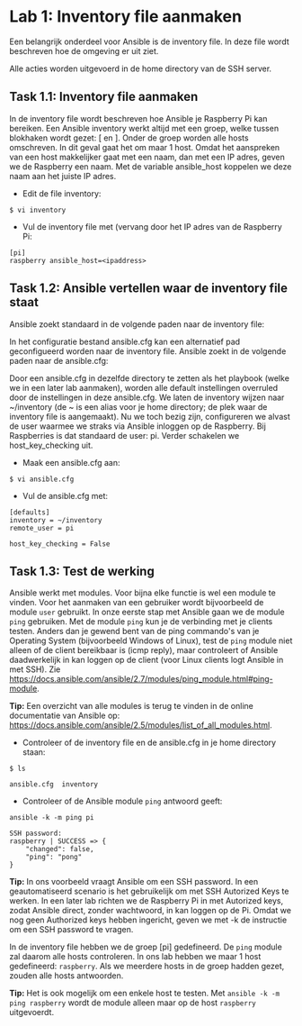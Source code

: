 # Lab 1: Inventory file aanmaken
Een belangrijk onderdeel voor Ansible is de inventory file. In deze file wordt beschreven hoe de omgeving er uit ziet.

Alle acties worden uitgevoerd in de home directory van de SSH server.

## Task 1.1: Inventory file aanmaken
In de inventory file wordt beschreven hoe Ansible je Raspberry Pi kan bereiken. Een Ansible inventory werkt altijd met een groep, welke tussen blokhaken wordt gezet: [ en ]. Onder de groep worden alle hosts omschreven. In dit geval gaat het om maar 1 host. Omdat het aanspreken van een host makkelijker gaat met een naam, dan met een IP adres, geven we de Raspberry een naam. Met de variable ansible_host koppelen we deze naam aan het juiste IP adres.

* Edit de file inventory:

``$ vi inventory``

* Vul de inventory file met (vervang <ipaddress> door het IP adres van de Raspberry Pi:
```
[pi]
raspberry ansible_host=<ipaddress>
```

## Task 1.2: Ansible vertellen waar de inventory file staat
Ansible zoekt standaard in de volgende paden naar de inventory file:

<nog aan te vullen>
  
In het configuratie bestand ansible.cfg kan een alternatief pad geconfigueerd worden naar de inventory file. Ansible zoekt in de volgende paden naar de ansible.cfg:

<nog aan te vullen>

Door een ansible.cfg in dezelfde directory te zetten als het playbook (welke we in een later lab aanmaken), worden alle default instellingen overruled door de instellingen in deze ansible.cfg. We laten de inventory wijzen naar ~/inventory (de ~ is een alias voor je home directory; de plek waar de inventory file is aangemaakt). Nu we toch bezig zijn, configureren we alvast de user waarmee we straks via Ansible inloggen op de Raspberry. Bij Raspberries is dat standaard de user: pi. Verder schakelen we host_key_checking uit. 

* Maak een ansible.cfg aan:

``$ vi ansible.cfg``

* Vul de ansible.cfg met:
```
[defaults]
inventory = ~/inventory
remote_user = pi

host_key_checking = False
```

## Task 1.3: Test de werking
Ansible werkt met modules. Voor bijna elke functie is wel een module te vinden. Voor het aanmaken van een gebruiker wordt bijvoorbeeld de module ``user`` gebruikt. In onze eerste stap met Ansible gaan we de module ``ping`` gebruiken. Met de module ``ping`` kun je de verbinding met je clients testen. Anders dan je gewend bent van de ping commando's van je Operating System (bijvoorbeeld Windows of Linux), test de ``ping`` module niet alleen of de client bereikbaar is (icmp reply), maar controleert of Ansible daadwerkelijk in kan loggen op de client (voor Linux clients logt Ansible in met SSH). Zie https://docs.ansible.com/ansible/2.7/modules/ping_module.html#ping-module.

**Tip:** Een overzicht van alle modules is terug te vinden in de online documentatie van Ansible op: https://docs.ansible.com/ansible/2.5/modules/list_of_all_modules.html.

* Controleer of de inventory file en de ansible.cfg in je home directory staan:

``$ ls``

```
ansible.cfg  inventory
```
* Controleer of de Ansible module ``ping`` antwoord geeft:

``ansible -k -m ping pi``

```
SSH password:
raspberry | SUCCESS => {
    "changed": false,
    "ping": "pong"
}
```
**Tip:** In ons voorbeeld vraagt Ansible om een SSH password. In een geautomatiseerd scenario is het gebruikelijk om met SSH Autorized Keys te werken. In een later lab richten we de Raspberry Pi in met Autorized keys, zodat Ansible direct, zonder wachtwoord, in kan loggen op de Pi. Omdat we nog geen Authorized keys hebben ingericht, geven we met -k de instructie om een SSH password te vragen.

In de inventory file hebben we de groep [pi] gedefineerd. De ``ping`` module zal daarom alle hosts controleren. In ons lab hebben we maar 1 host gedefineerd: ``raspberry``. Als we meerdere hosts in de groep hadden gezet, zouden alle hosts antwoorden. 

**Tip:** Het is ook mogelijk om een enkele host te testen. Met ``ansible -k -m ping raspberry`` wordt de module alleen maar op de host ``raspberry`` uitgevoerdt.
